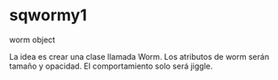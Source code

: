 # sqwormy1
worm object

La idea es crear una clase llamada Worm.
Los atributos de worm serán tamaño y opacidad.
El comportamiento solo será jiggle.
